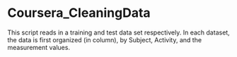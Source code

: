# Coursera_CleaningData
This script reads in a training and test data set respectively.
In each dataset, the data is first organized (in column), by Subject, Activity, and the measurement values.




